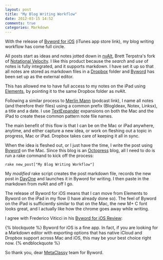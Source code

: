 ```yaml
---
layout: post
title: "My Blog Writing Workflow"
date: 2012-03-15 14:52
comments: true
categories: Markdown
---
```


With the release of [Byword for iOS](http://itunes.apple.com/us/app/byword/id482063361?mt=8) (iTunes app store link), my blog writing workflow has come full circle.

All posts start as ideas and notes jotted down in [nvAlt](http://brettterpstra.com/project/nvalt/), Brett Terpstra's fork of [Notational Velocity](http://notational.net/). I like this product because the *search* and *use* of notes is fully integrated, and it supports markdown.  I have set it up so that all notes are stored as markdown files in a [Dropbox](http://www.dropbox.com) folder and [Byword](http://bywordapp.com/) has been set up as the external editor.

This has allowed me to have full access to my notes on the iPad using [Elements](http://www.secondgearsoftware.com/elements/), by pointing it to the same Dropbox folder as nvAlt.

Following a similar process to [Merlin Mann](http://macpowerusers.com/2011/03/mpu-046-workflows-with-merlin-mann-ii/) (podcast link), I name all notes (and therefore their files) using a common prefix (BlogIdeax, Notex, Linksx), a title and a date. I use [TextExpander](http://smilesoftware.com/TextExpander/) expansions on both the Mac and the iPad to create these common pattern note file names.

The main benefit of this flow is that I can be on the Mac or iPad anywhere, anytime, and either capture a new idea, or work on fleshing out a topic in progress, Mac or iPad. Dropbox takes care of keeping it all in sync.

When the idea is fleshed out, or I just have the time, I write the post using [Byword](http://bywordapp.com/) on the Mac. Since this blog is an [Octopress](http://octopress.org/) blog, all I need to do is run a rake command to kick off the process:

```
rake new_post["My Blog Writing Workflow"]
```

My *modified* rake script creates the post markdown file, records the new post in [DayOne](http://dayoneapp.com/) and launches it in Byword for writing.  I then paste in the markdown from nvAlt and off I go.

The release of Byword for iOS means that I can move from Elements to Byword on the iPad in my flow (I have already done so). The feel of Byword on the iPad is sufficiently similar to that on the Mac, the new M+ C font looks great, and I actually like how the chrome goes away while writing.

I agree with Frederico Viticci in his [Byword for iOS Review](http://www.macstories.net/reviews/byword-for-ios-review/):

{% blockquote %}
Byword for iOS is a fine app. In fact, if you are looking for a Markdown editor with exporting options that has native iCloud and Dropbox support across Mac and iOS, this may be your best choice right now.
{% endblockquote %}

So thank you, dear [MetaClassy](http://metaclassy.com/) team for Byword.
